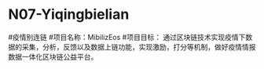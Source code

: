 # N07-Yiqingbielian

#疫情别连链
#项目名称：MibilizEos
#项目目标：
    通过区块链技术实现疫情下数据的采集，分析，反馈以及数据上链功能，实现激励，打分等机制，做好疫情情报数据一体化区块链公益平台。
